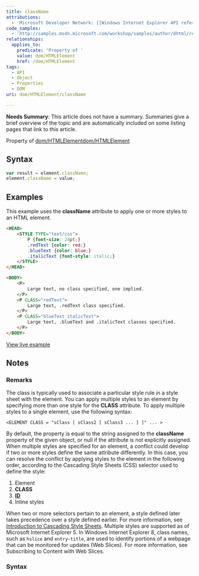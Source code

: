 ```yaml
---
title: className
attributions:
  - 'Microsoft Developer Network: [[Windows Internet Explorer API reference](http://msdn.microsoft.com/en-us/library/ie/hh828809%28v=vs.85%29.aspx) Article]'
code_samples:
  - 'http://samples.msdn.microsoft.com/workshop/samples/author/dhtml/refs/className.htm'
relationships:
  applies_to:
    predicate: 'Property of '
    value: dom/HTMLElement
    href: /dom/HTMLElement
tags:
  - API
  - Object
  - Properties
  - DOM
uri: dom/HTMLElement/className

---
```

**Needs Summary**: This article does not have a summary. Summaries give a brief overview of the topic and are automatically included on some listing pages that link to this article.

Property of [dom/HTMLElement](/dom/HTMLElement)[dom/HTMLElement](/dom/HTMLElement)

## <span>Syntax</span>

``` js
var result = element.className;
element.className = value;
```

## <span>Examples</span>

This example uses the **className** attribute to apply one or more styles to an HTML element.

``` html
<HEAD>
    <STYLE TYPE="text/css">
        P {font-size: 24pt;}
        .redText {color: red;}
        .blueText {color: blue;}
        .italicText {font-style: italic;}
    </STYLE>
</HEAD>

<BODY>
    <P>
        Large text, no class specified, one implied.
    </P>
    <P CLASS="redText">
        Large text, .redText class specified.
    </P>
    <P CLASS="blueText italicText">
        Large text, .blueText and .italicText classes specified.
    </P>
</BODY>
```

[View live example](http://samples.msdn.microsoft.com/workshop/samples/author/dhtml/refs/className.htm)

## <span>Notes</span>

### <span>Remarks</span>

The class is typically used to associate a particular style rule in a style sheet with the element. You can apply multiple styles to an element by specifying more than one style for the **CLASS** attribute. To apply multiple styles to a single element, use the following syntax:

    <ELEMENT CLASS = "sClass [ sClass2 [ sClass3 ... ] ]" ... >

By default, the property is equal to the string assigned to the **className** property of the given object, or null if the attribute is not explicitly assigned. When multiple styles are specified for an element, a conflict could develop if two or more styles define the same attribute differently. In this case, you can resolve the conflict by applying styles to the element in the following order, according to the Cascading Style Sheets (CSS) selector used to define the style:

1.  Element
2.  **CLASS**
3.  [**ID**](/html/attributes/id)
4.  Inline styles

When two or more selectors pertain to an element, a style defined later takes precedence over a style defined earlier. For more information, see [Introduction to Cascading Style Sheets](http://msdn.microsoft.com/en-us/library/240ww6sz(VS.71).aspx). Multiple styles are supported as of Microsoft Internet Explorer 5. In Windows Internet Explorer 8, class names, such as `hslice` and `entry-title`, are used to identify portions of a webpage that can be monitored for updates (Web Slices). For more information, see Subscribing to Content with Web Slices.

### <span>Syntax</span>